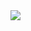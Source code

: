 <img src="https://capsule-render.vercel.app/api?type=venom&color=2b90d9&height=300&section=header&text=김나경&fontSize=90" />
